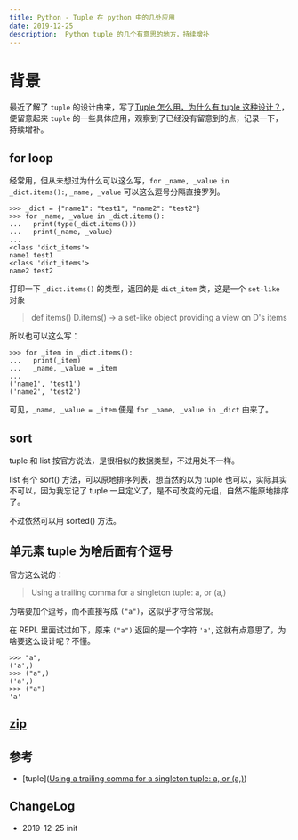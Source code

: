 ```yaml
---
title: Python - Tuple 在 python 中的几处应用
date: 2019-12-25
description:  Python tuple 的几个有意思的地方，持续增补
---
```


# 背景

最近了解了 `tuple` 的设计由来，写了[Tuple 怎么用，为什么有 tuple 这种设计？](https://bemself.github.io/python/Python-Tuple.html)，便留意起来 `tuple` 的一些具体应用，观察到了已经没有留意到的点，记录一下，持续增补。

## for loop

经常用，但从未想过为什么可以这么写，`for _name, _value in _dict.items():`, `_name, _value` 可以这么逗号分隔直接罗列。

```
>>> _dict = {"name1": "test1", "name2": "test2"}
>>> for _name, _value in _dict.items():
...   print(type(_dict.items()))
...   print(_name, _value)
... 
<class 'dict_items'>
name1 test1
<class 'dict_items'>
name2 test2
```

打印一下 `_dict.items()` 的类型，返回的是 `dict_item` 类，这是一个 `set-like` 对象

> def items()
  D.items() -> a set-like object providing a view on D's items

所以也可以这么写：
```
>>> for _item in _dict.items():
...   print(_item)
...   _name, _value = _item
... 
('name1', 'test1')
('name2', 'test2')
```

可见，`_name, _value = _item` 便是 `for _name, _value in _dict`  由来了。

## sort

tuple 和 list 按官方说法，是很相似的数据类型，不过用处不一样。

list 有个 sort() 方法，可以原地排序列表，想当然的以为 tuple 也可以，实际其实不可以，因为我忘记了 tuple 一旦定义了，是不可改变的元组，自然不能原地排序了。

不过依然可以用 sorted() 方法。

## 单元素 tuple 为啥后面有个逗号

官方这么说的：

> Using a trailing comma for a singleton tuple: a, or (a,)

为啥要加个逗号，而不直接写成 `("a")`，这似乎才符合常规。

在 REPL 里面试过如下，原来 `("a")` 返回的是一个字符 `'a'`, 这就有点意思了，为啥要这么设计呢？不懂。

```
>>> "a",
('a',)
>>> ("a",)
('a',)
>>> ("a")
'a'
```

## [zip](https://realpython.com/python-zip-function/)


## 参考

- [tuple]([Using a trailing comma for a singleton tuple: a, or (a,)](https://docs.python.org/3/library/stdtypes.html?highlight=tuple#tuple))

## ChangeLog
- 2019-12-25 init